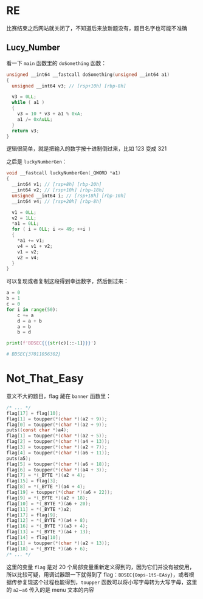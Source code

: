 # RE

比赛结束之后网站就关闭了，不知道后来放新题没有，题目名字也可能不准确

## Lucy_Number
看一下 `main` 函数里的 `doSomething` 函数：
```C
unsigned __int64 __fastcall doSomething(unsigned __int64 a1)
{
  unsigned __int64 v3; // [rsp+10h] [rbp-8h]

  v3 = 0LL;
  while ( a1 )
  {
    v3 = 10 * v3 + a1 % 0xA;
    a1 /= 0xAuLL;
  }
  return v3;
}
```
逻辑很简单，就是把输入的数字按十进制倒过来，比如 123 变成 321

之后是 `luckyNumberGen`：
```C
void __fastcall luckyNumberGen(_QWORD *a1)
{
  __int64 v1; // [rsp+8h] [rbp-20h]
  __int64 v2; // [rsp+10h] [rbp-18h]
  unsigned __int64 i; // [rsp+18h] [rbp-10h]
  __int64 v4; // [rsp+20h] [rbp-8h]

  v1 = 0LL;
  v2 = 1LL;
  *a1 = 0LL;
  for ( i = 0LL; i <= 49; ++i )
  {
    *a1 += v1;
    v4 = v1 + v2;
    v1 = v2;
    v2 = v4;
  }
}
```

可以复现或者复制这段得到幸运数字，然后倒过来：
```python
a = 0
b = 1
c = 0
for i in range(50):
    c += a
    d = a + b
    a = b
    b = d

print(f'BDSEC{{{str(c)[::-1]}}}')

# BDSEC{37011056302}
```

# Not_That_Easy
意义不大的题目，flag 藏在 `banner` 函数里：
```C
/* ... */
flag[17] = flag[10];
flag[1] = toupper(*(char *)(a2 + 9));
flag[0] = toupper(*(char *)(a2 + 9));
puts((const char *)a4);
flag[1] = toupper(*(char *)(a2 + 5));
flag[2] = toupper(*(char *)(a4 + 13));
flag[3] = toupper(*(char *)(a2 + 7));
flag[4] = toupper(*(char *)(a6 + 11));
puts(a5);
flag[5] = toupper(*(char *)(a6 + 18));
flag[6] = toupper(*(char *)(a4 + 3));
flag[7] = *(_BYTE *)(a2 + 4);
flag[15] = flag[3];
flag[8] = *(_BYTE *)(a4 + 4);
flag[19] = toupper(*(char *)(a6 + 22));
flag[9] = *(_BYTE *)(a2 + 18);
flag[10] = *(_BYTE *)(a6 + 20);
flag[11] = *(_BYTE *)a2;
flag[17] = flag[9];
flag[12] = *(_BYTE *)(a4 + 8);
flag[16] = *(_BYTE *)(a3 + 4);
flag[13] = *(_BYTE *)(a4 + 13);
flag[14] = flag[10];
flag[1] = toupper(*(char *)(a2 + 13));
flag[18] = *(_BYTE *)(a6 + 6);
/* ... */
```
这里的变量 `flag` 是对 20 个局部变量重新定义得到的，因为它们并没有被使用，所以比较可疑，用调试器跟一下就得到了 flag：`BDSEC{Oops-1tS-EAsy}`，或者根据传参复现这个过程也能得到，`toupper` 函数可以将小写字母转为大写字母，这里的 `a2`~`a6` 传入的是 menu 文本的内容